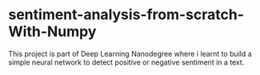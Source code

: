 # sentiment-analysis-from-scratch-With-Numpy
This project is part of Deep Learning Nanodegree where i learnt to build a simple neural network to detect positive or negative sentiment in a text.
